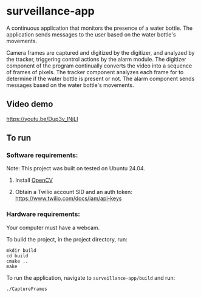 # surveillance-app
A continuous application that monitors the presence of a water bottle. The application sends messages to the user based on the water bottle's movements. 

Camera frames are captured and digitized by the digitizer, and analyzed by the tracker, triggering control actions by the alarm module. The digitizer component of the program continually converts the video into a sequence of frames of pixels. The tracker component analyzes each frame for to determine if the water bottle is present or not. The alarm component sends messages based on the water bottle's movements. 

## Video demo
https://youtu.be/Dup3v_lNjLI

## To run

### Software requirements:
Note: This project was built on tested on Ubuntu 24.04.

1) Install [OpenCV](https://phoenixnap.com/kb/installing-opencv-on-ubuntu)

2) Obtain a Twilio account SID and an auth token: https://www.twilio.com/docs/iam/api-keys

### Hardware requirements:
Your computer must have a webcam.


To build the project, in the project directory, run:
```rm -rf build
mkdir build
cd build
cmake ..
make
```

To run the application, navigate to `surveillance-app/build` and run:

`./CaptureFrames`
